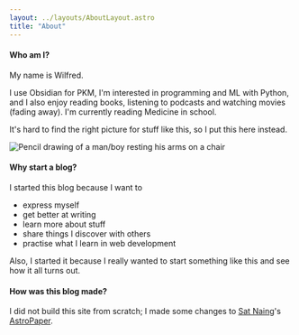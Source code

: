 ```yaml
---
layout: ../layouts/AboutLayout.astro
title: "About"
---
```


#### Who am I?

My name is Wilfred.

I use Obsidian for PKM, I'm interested in programming and ML with Python, and I also enjoy reading books, listening to podcasts and watching movies (fading away).
I'm currently reading Medicine in school.

It's hard to find the right picture for stuff like this, so I put this here instead.

<div>
  <img src="/assets/picture.jpg" class="sm:w-1/2 mx-auto" alt="Pencil drawing of a man/boy resting his arms on a chair">
</div>

#### Why start a blog?

I started this blog because I want to

- express myself
- get better at writing
- learn more about stuff
- share things I discover with others
- practise what I learn in web development

Also, I started it because I really wanted to start something like this and see how it all turns out.

#### How was this blog made?

I did not build this site from scratch; I made some changes to [Sat Naing](https://github.com/satnaing)'s [AstroPaper](https://astro.build/themes/details/astro-paper/).
